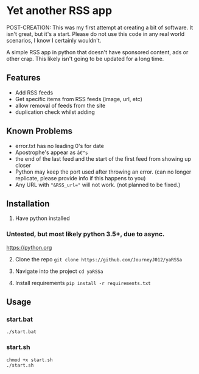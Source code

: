 # Yet another RSS app

POST-CREATION: This was my first attempt at creating a bit of software. It isn't great, but it's a start. Please do not use this code in any real world scenarios, I know I certainly wouldn't.

A simple RSS app in python that doesn't have sponsored content, ads or other crap. This likely isn't going to be updated for a long time.


## Features

- Add RSS feeds
- Get specific items from RSS feeds (image, url, etc)
- allow removal of feeds from the site
- duplication check whilst adding


## Known Problems

- error.txt has no leading 0's for date
- Apostrophe's appear as `â€™s`
- the end of the last feed and the start of the first feed from showing up closer
- Python may keep the port used after throwing an error. (can no longer replicate, please provide info if this happens to you)
- Any URL with `"&RSS_url="` will not work. (not planned to be fixed.)

## Installation

1. Have python installed 

### Untested, but most likely python 3.5+, due to async.

https://python.org

2. Clone the repo
`git clone https://github.com/JourneyJ012/yaRSSa`

3. Navigate into the project
`cd yaRSSa`

4. Install requirements
`pip install -r requirements.txt`


## Usage

### start.bat

`./start.bat`

### start.sh

```
chmod +x start.sh
./start.sh
```
